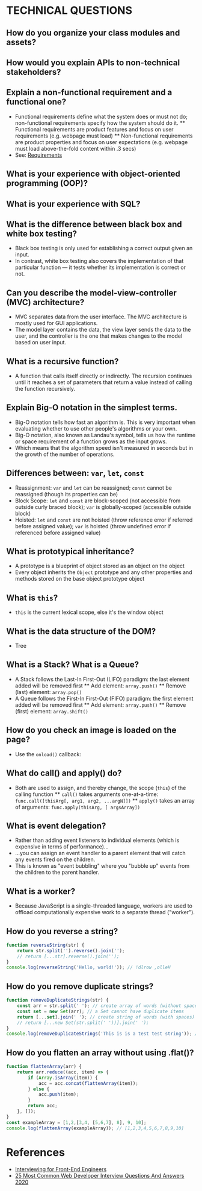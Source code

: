 # TECHNICAL QUESTIONS

## How do you organize your class modules and assets?
## How would you explain APIs to non-technical stakeholders?

## Explain a non-functional requirement and a functional one?
* Functional requirements define what the system does or must not do; non-functional requirements specify how the system should do it.
** Functional requirements are product features and focus on user requirements (e.g. webpage must load)
** Non-functional requirements are product properties and focus on user expectations (e.g. webpage must load above-the-fold content within .3 secs)
* See: [Requirements](../Engineering/requirements.md)

## What is your experience with object-oriented programming (OOP)?
## What is your experience with SQL?

## What is the difference between black box and white box testing?
* Black box testing is only used for establishing a correct output given an input.
* In contrast, white box testing also covers the implementation of that particular function — it tests whether its implementation is correct or not.

## Can you describe the model-view-controller (MVC) architecture?
* MVC separates data from the user interface. The MVC architecture is mostly used for GUI applications.
* The model layer contains the data, the view layer sends the data to the user, and the controller is the one that makes changes to the model based on user input.

## What is a recursive function?
* A function that calls itself directly or indirectly. The recursion continues until it reaches a set of parameters that return a value instead of calling the function recursively.

## Explain Big-O notation in the simplest terms.
* Big-O notation tells how fast an algorithm is. This is very important when evaluating whether to use other people's algorithms or your own.
* Big-O notation, also known as Landau's symbol, tells us how the runtime or space requirement of a function grows as the input grows.
* Which means that the algorithm speed isn't measured in seconds but in the growth of the number of operations.

## Differences between: `var`, `let`, `const`
* Reassignment: `var` and `let` can be reassigned; `const` cannot be reassigned (though its properties can be)
* Block Scope: `let` and `const` are block-scoped (not accessible from outside curly braced block); `var` is globally-scoped (accessible outside block)
* Hoisted: `let` and `const` are not hoisted (throw reference error if referred before assigned value); `var` is hoisted (throw undefined error if referenced before assigned value)

## What is prototypical inheritance?
* A prototype is a blueprint of object stored as an object on the object
* Every object inherits the `Object` prototype and any other properties and methods stored on the base object prototype object

## What is `this`?
* `this` is the current lexical scope, else it's the window object

## What is the data structure of the DOM?
* Tree

## What is a Stack? What is a Queue?
* A Stack follows the Last-In First-Out (LIFO) paradigm: the last element added will be removed first
** Add element: `array.push()`
** Remove (last) element: `array.pop()`
* A Queue follows the First-In First-Out (FIFO) paradigm: the first element added will be removed first
** Add element: `array.push()`
** Remove (first) element: `array.shift()`

## How do you check an image is loaded on the page?
* Use the `onload()` callback: <img onload="imageLoaded()">

## What do call() and apply() do?
* Both are used to assign, and thereby change, the scope (`this`) of the calling function
** `call()` takes arguments one-at-a-time: `func.call([thisArg[, arg1, arg2, ...argN]])`
** `apply()` takes an array of arguments: `func.apply(thisArg, [ argsArray])`

## What is event delegation?
* Rather than adding event listeners to individual elements (which is expensive in terms of performance)...
* ...you can assign an event handler to a parent element that will catch any events fired on the children.
* This is known as "event bubbling" where you "bubble up" events from the children to the parent handler.

## What is a worker?
* Because JavaScript is a single-threaded language, workers are used to offload computationally expensive work to a separate thread ("worker").

## How do you reverse a string?
```javascript
function reverseString(str) {
    return str.split('').reverse().join('');
    // return [...str].reverse().join('');
}
console.log(reverseString('Hello, world!')); // !dlrow ,olleH
```

## How do you remove duplicate strings?
```javascript
function removeDuplicateStrings(str) {
    const arr = str.split(' '); // create array of words (without spaces)
    const set = new Set(arr); // a Set cannot have duplicate items
    return [...set].join(' '); // create string of words (with spaces)
    // return [...new Set(str.split(' '))].join(' ');
}
console.log(removeDuplicateStrings('This is is a test test string')); // This is a test string
```

## How do you flatten an array without using .flat()?
```javascript
function flattenArray(arr) {
    return arr.reduce((acc, item) => {
        if (Array.isArray(item)) {
            acc = acc.concat(flattenArray(item));
        } else {
            acc.push(item);
        }
        return acc;
    }, []);
}
const exampleArray = [1,2,[3,4, [5,6,7], 8], 9, 10];
console.log(flattenArray(exampleArray)); // [1,2,3,4,5,6,7,8,9,10]
```

# References
* [Interviewing for Front-End Engineers](https://frontendmasters.com/courses/interviewing-frontend/preparing-interview-questions)
* [25 Most Common Web Developer Interview Questions And Answers 2020](https://blog.codegiant.io/25-web-developer-interview-questions-and-answers-3030b21ae016)